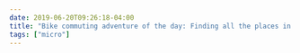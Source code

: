 ```yaml
---
date: 2019-06-20T09:26:18-04:00
title: "Bike commuting adventure of the day: Finding all the places in my office where I can discretely hang up wet clothes from a rainy commute (thank goodness for my closet full of dry work clothes)."
tags: ["micro"]
---
```

